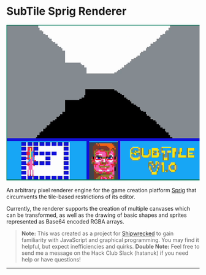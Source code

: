 # SubTile Sprig Renderer

![Demo](./demo/demo.gif)

An arbitrary pixel renderer engine for the game creation platform [Sprig](https://sprig.hackclub.com/) that circumvents the tile-based restrictions of its editor.

Currently, the renderer supports the creation of multiple canvases which can be transformed, as well as the drawing of basic shapes and sprites represented as Base64 encoded RGBA arrays.

> **Note:** This was created as a project for [Shipwrecked](https://shipwrecked.hackclub.com/bay) to gain familiarity with JavaScript and graphical programming. You may find it helpful, but expect inefficiencies and quirks.
> **Double Note:** Feel free to send me a message on the Hack Club Slack (hatanuk) if you need help or have questions!


---
